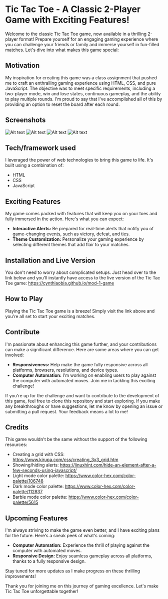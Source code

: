 # Tic Tac Toe - A Classic 2-Player Game with Exciting Features!

Welcome to the classic Tic Tac Toe game, now available in a thrilling 2-player format! Prepare yourself for an engaging gaming experience where you can challenge your friends or family and immerse yourself in fun-filled matches. Let's dive into what makes this game special:

## Motivation
My inspiration for creating this game was a class assignment that pushed me to craft an enthralling gaming experience using HTML, CSS, and pure JavaScript. The objective was to meet specific requirements, including a two-player mode, win and lose states, continuous gameplay, and the ability to play multiple rounds. I'm proud to say that I've accomplished all of this by providing an option to reset the board after each round.

## Screenshots
![Alt text](<game-screenshot.png>) ![Alt text](<dark-mode-screenshot.png>) ![Alt text](<pink-mode-screenshot.png>) ![Alt text](<screen-recording.gif>)


## Tech/framework used
I leveraged the power of web technologies to bring this game to life. It's built using a combination of:
- HTML
- CSS
- JavaScript

## Exciting Features
My game comes packed with features that will keep you on your toes and fully immersed in the action. Here's what you can expect:
- **Interactive Alerts:** Be prepared for real-time alerts that notify you of game-changing events, such as victory, defeat, and ties.
- **Theme Customization:** Personalize your gaming experience by selecting different themes that add flair to your matches.

## Installation and Live Version
You don't need to worry about complicated setups. Just head over to the link below and you'll instantly have access to the live version of the Tic Tac Toe game:
https://cynthiaobia.github.io/mod-1-game

## How to Play
Playing the Tic Tac Toe game is a breeze! Simply visit the link above and you're all set to start your exciting matches.

## Contribute
I'm passionate about enhancing this game further, and your contributions can make a significant difference. Here are some areas where you can get involved:
- **Responsiveness:** Help make the game fully responsive across all platforms, browsers, resolutions, and device types.
- **Computer Automation:** I'm working on enabling users to play against the computer with automated moves. Join me in tackling this exciting challenge!

If you're up for the challenge and want to contribute to the development of this game, feel free to clone this repository and start exploring. If you make any breakthroughs or have suggestions, let me know by opening an issue or submitting a pull request. Your feedback means a lot to me!

## Credits
This game wouldn't be the same without the support of the following resources:
- Creating a grid with CSS: https://www.kirupa.com/css/creating_3x3_grid.htm
- Showing/hiding alerts: https://linuxhint.com/hide-an-element-after-a-few-seconds-using-javascript/
- Light mode color palette: https://www.color-hex.com/color-palette/106748
- Dark mode color palette: https://www.color-hex.com/color-palette/112837
- Barbie mode color palette: https://www.color-hex.com/color-palette/5615

## Upcoming Features
I'm always striving to make the game even better, and I have exciting plans for the future. Here's a sneak peek of what's coming:
- **Computer Automation:** Experience the thrill of playing against the computer with automated moves.
- **Responsive Design:** Enjoy seamless gameplay across all platforms, thanks to a fully responsive design.

Stay tuned for more updates as I make progress on these thrilling improvements!

Thank you for joining me on this journey of gaming excellence. Let's make Tic Tac Toe unforgettable together!